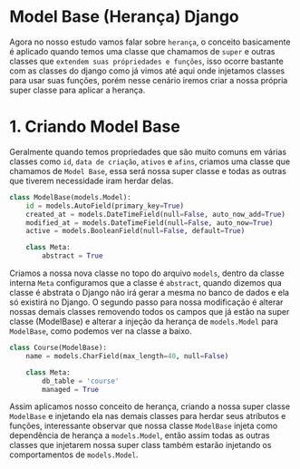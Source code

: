 # Model Base (Herança) Django

Agora no nosso estudo vamos falar sobre `herança`, o conceito basicamente é aplicado quando temos uma classe que chamamos de `super` e outras classes que `extendem suas própriedades e funções`, isso ocorre bastante com as classes do django como já vimos até aqui onde injetamos classes para usar suas funções, porém nesse cenário iremos criar a nossa própria super classe para aplicar a herança.

# 1. Criando Model Base

Geralmente quando temos propriedades que são muito comuns em várias classes como `id`, `data de criação`, `ativos` e `afins`, criamos uma classe que chamamos de `Model Base`, essa será nossa super classe e todas as outras que tiverem necessidade iram herdar delas.

```py
class ModelBase(models.Model):
    id = models.AutoField(primary_key=True)
    created_at = models.DateTimeField(null=False, auto_now_add=True)
    modified_at = models.DateTimeField(null=False, auto_now=True)
    active = models.BooleanField(null=False, default=True)

    class Meta:
        abstract = True
```

Criamos a nossa nova classe no topo do arquivo `models`, dentro da classe interna `Meta` configuramos que a classe é `abstract`, quando dizemos qua classe é abstrata o Django não irá gerar a mesma no banco de dados e ela só existirá no Django.
O segundo passo para nossa modificação é alterar nossas demais classes removendo todos os campos que já estão na super classe (ModelBase) e alterar a injeção da herança de `models.Model` para `ModelBase`, como podemos ver na classe a baixo.

```py
class Course(ModelBase):
    name = models.CharField(max_length=40, null=False)

    class Meta:
        db_table = 'course'
        managed = True
```

Assim aplicamos nosso conceito de herança, criando a nossa super classe `ModelBase` e injetando ela nas demais classes para herdar seus atríbutos e funções, interessante observar que nossa classe `ModelBase` injeta como dependência de herança a `models.Model`, então assim todas as outras classes que injetarem nossa super class também estarão injetando os comportamentos de `models.Model`.
